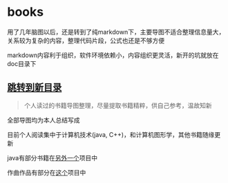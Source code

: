# books

用了几年脑图以后，还是转到了纯markdown下，主要导图不适合整理信息量大，关系较为复杂的内容，整理代码片段，公式也还是不够方便

markdown内容利于组织，软件环境依赖小，内容组织更灵活，新开的坑就放在doc目录下

## [跳转到新目录](doc/readme.md)

> 个人读过的书籍导图整理，尽量提取书籍精粹，供自己参考，温故知新

全部导图均为本人总结写成

目前个人阅读集中于计算机技术(java, C++)，和计算机图形学，其他书籍随缘更新

java有部分书籍在[另外一个](https://github.com/Ryu613/java-all-in-one)项目中

作曲作品有部分在[这个](https://github.com/Ryu613/musical-composition)项目中